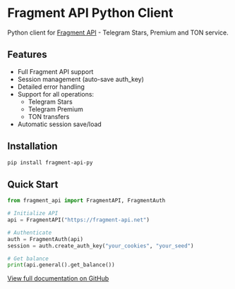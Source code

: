 # Fragment API Python Client

Python client for [Fragment API](https://fragment.com) - Telegram Stars, Premium and TON service.

## Features

- Full Fragment API support
- Session management (auto-save auth_key)
- Detailed error handling
- Support for all operations:
  - Telegram Stars
  - Telegram Premium
  - TON transfers
- Automatic session save/load

## Installation

```bash
pip install fragment-api-py
```

## Quick Start

```python
from fragment_api import FragmentAPI, FragmentAuth

# Initialize API
api = FragmentAPI("https://fragment-api.net")

# Authenticate
auth = FragmentAuth(api)
session = auth.create_auth_key("your_cookies", "your_seed")

# Get balance
print(api.general().get_balance())
```

[View full documentation on GitHub](https://github.com/yourusername/fragment-api-py)